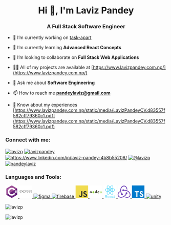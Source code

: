 <h1 align="center">Hi 👋, I'm Laviz Pandey</h1>
<h3 align="center">A Full Stack Software Engineer</h3>

- 🔭 I’m currently working on [task-apart](https://github.com/lavizp/task-apart)

- 🌱 I’m currently learning **Advanced React Concepts**

- 👯 I’m looking to collaborate on **Full Stack Web Applications**

- 👨‍💻 All of my projects are available at [https://www.lavizpandey.com.np/](https://www.lavizpandey.com.np/)

- 💬 Ask me about **Software Engineering**

- 📫 How to reach me **pandeylaviz@gmail.com**

- 📄 Know about my experiences [https://www.lavizpandey.com.np/static/media/LavizPandeyCV.d83557f582cff79360c1.pdf](https://www.lavizpandey.com.np/static/media/LavizPandeyCV.d83557f582cff79360c1.pdf)

<h3 align="left">Connect with me:</h3>
<p align="left">
<a href="https://codepen.io/lavizp" target="blank"><img align="center" src="https://raw.githubusercontent.com/rahuldkjain/github-profile-readme-generator/master/src/images/icons/Social/codepen.svg" alt="lavizp" height="30" width="40" /></a>
<a href="https://twitter.com/lavizpandey" target="blank"><img align="center" src="https://raw.githubusercontent.com/rahuldkjain/github-profile-readme-generator/master/src/images/icons/Social/twitter.svg" alt="lavizpandey" height="30" width="40" /></a>
<a href="https://linkedin.com/in/https://www.linkedin.com/in/laviz-pandey-4b8b55208/" target="blank"><img align="center" src="https://raw.githubusercontent.com/rahuldkjain/github-profile-readme-generator/master/src/images/icons/Social/linked-in-alt.svg" alt="https://www.linkedin.com/in/laviz-pandey-4b8b55208/" height="30" width="40" /></a>
<a href="https://medium.com/@lavizp" target="blank"><img align="center" src="https://raw.githubusercontent.com/rahuldkjain/github-profile-readme-generator/master/src/images/icons/Social/medium.svg" alt="@lavizp" height="30" width="40" /></a>
<a href="https://www.leetcode.com/pandeylaviz" target="blank"><img align="center" src="https://raw.githubusercontent.com/rahuldkjain/github-profile-readme-generator/master/src/images/icons/Social/leet-code.svg" alt="pandeylaviz" height="30" width="40" /></a>
</p>

<h3 align="left">Languages and Tools:</h3>
<p align="left"> <a href="https://www.w3schools.com/cs/" target="_blank" rel="noreferrer"> <img src="https://raw.githubusercontent.com/devicons/devicon/master/icons/csharp/csharp-original.svg" alt="csharp" width="40" height="40"/> </a> <a href="https://expressjs.com" target="_blank" rel="noreferrer"> <img src="https://raw.githubusercontent.com/devicons/devicon/master/icons/express/express-original-wordmark.svg" alt="express" width="40" height="40"/> </a> <a href="https://www.figma.com/" target="_blank" rel="noreferrer"> <img src="https://www.vectorlogo.zone/logos/figma/figma-icon.svg" alt="figma" width="40" height="40"/> </a> <a href="https://firebase.google.com/" target="_blank" rel="noreferrer"> <img src="https://www.vectorlogo.zone/logos/firebase/firebase-icon.svg" alt="firebase" width="40" height="40"/> </a> <a href="https://developer.mozilla.org/en-US/docs/Web/JavaScript" target="_blank" rel="noreferrer"> <img src="https://raw.githubusercontent.com/devicons/devicon/master/icons/javascript/javascript-original.svg" alt="javascript" width="40" height="40"/> </a> <a href="https://nodejs.org" target="_blank" rel="noreferrer"> <img src="https://raw.githubusercontent.com/devicons/devicon/master/icons/nodejs/nodejs-original-wordmark.svg" alt="nodejs" width="40" height="40"/> </a> <a href="https://reactjs.org/" target="_blank" rel="noreferrer"> <img src="https://raw.githubusercontent.com/devicons/devicon/master/icons/react/react-original-wordmark.svg" alt="react" width="40" height="40"/> </a> <a href="https://redux.js.org" target="_blank" rel="noreferrer"> <img src="https://raw.githubusercontent.com/devicons/devicon/master/icons/redux/redux-original.svg" alt="redux" width="40" height="40"/> </a> <a href="https://www.typescriptlang.org/" target="_blank" rel="noreferrer"> <img src="https://raw.githubusercontent.com/devicons/devicon/master/icons/typescript/typescript-original.svg" alt="typescript" width="40" height="40"/> </a> <a href="https://unity.com/" target="_blank" rel="noreferrer"> <img src="https://www.vectorlogo.zone/logos/unity3d/unity3d-icon.svg" alt="unity" width="40" height="40"/> </a> </p>

<p><img align="center" src="https://github-readme-stats.vercel.app/api/top-langs?username=lavizp&show_icons=true&locale=en&layout=compact" alt="lavizp" /></p>

<p><img align="center" src="https://github-readme-streak-stats.herokuapp.com/?user=lavizp&" alt="lavizp" /></p>

